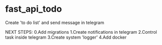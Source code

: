 # fast_api_todo
Create 'to do list' and send message in telegram

NEXT STEPS:
0.Add migrations
1.Create notifications in telegram
2.Control task inside telegram
3.Create system 'logger'
4.Add docker



